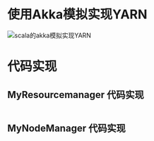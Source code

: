 # 使用Akka模拟实现YARN

![scala的akka模拟实现YARN](D:\11大数据资深开发备课\大数据生态--Scala编程语言\Scala编程语言--备课文档\asset\scala的akka模拟实现YARN.png)



# 代码实现

## MyResourcemanager 代码实现

```

```

## MyNodeManager 代码实现

```

```

